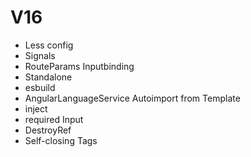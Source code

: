 # V16

- Less config
- Signals
- RouteParams Inputbinding
- Standalone
- esbuild
- AngularLanguageService Autoimport from Template
- inject
- required Input
- DestroyRef
- Self-closing Tags
